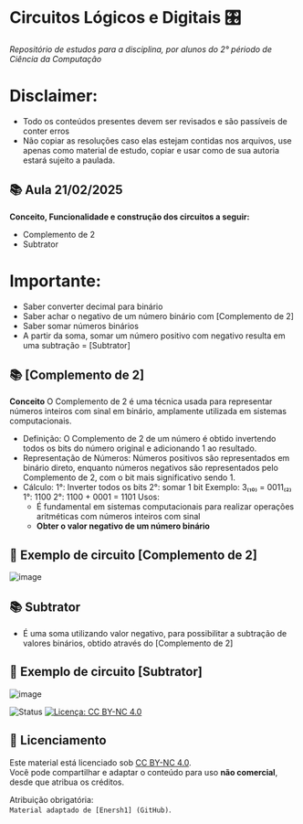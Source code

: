 # Circuitos Lógicos e Digitais 🎛️

*Repositório de estudos para a disciplina, por alunos do 2° périodo de Ciência da Computação*

# Disclaimer: 
- Todo os conteúdos presentes devem ser revisados e são passíveis de conter erros
- Não copiar as resoluções caso elas estejam contidas nos arquivos, use apenas como material de estudo, copiar e usar como de sua autoria estará sujeito a paulada.

## 📚 Aula 21/02/2025
  **Conceito, Funcionalidade e construção dos circuitos a seguir:**
- Complemento de 2  
- Subtrator

# Importante:
- Saber converter decimal para binário
- Saber achar o negativo de um número binário com [Complemento de 2]
- Saber somar números binários
- A partir da soma, somar um número positivo com negativo resulta em uma subtração = [Subtrator]

## 📚 [Complemento de 2]
 **Conceito**
 O Complemento de 2 é uma técnica usada para representar números inteiros com sinal em binário, amplamente utilizada em sistemas computacionais.
- Definição: O Complemento de 2 de um número é obtido invertendo todos os bits do número original e adicionando 1 ao resultado.
- Representação de Números: Números positivos são representados em binário direto, enquanto números negativos são representados pelo Complemento de 2, com o bit mais significativo sendo 1.
- Cálculo:
  1°: Inverter todos os bits
  2°: somar 1 bit
  Exemplo: 3₍₁₀₎ = 0011₍₂₎
  1°: 1100
  2°: 1100 + 0001 = 1101
    Usos:
  - É fundamental em sistemas computacionais para realizar operações aritméticas com números inteiros com sinal
  - **Obter o valor negativo de um número binário**

## 🔌 Exemplo de circuito [Complemento de 2]
![image](https://github.com/user-attachments/assets/56e83dfd-c377-4a82-b168-5a0666177796)

## 📚 Subtrator
- É uma soma utilizando valor negativo, para possibilitar a subtração de valores binários, obtido através do [Complemento de 2]

## 🔌 Exemplo de circuito [Subtrator]
![image](https://github.com/user-attachments/assets/ad1158f2-608e-4d7d-a3f7-de51ec8f6617)

![Status](https://img.shields.io/badge/Status-Em_Desenvolvimento-yellow) 
[![Licença: CC BY-NC 4.0](https://licensebuttons.net/l/by-nc/4.0/80x15.png)](https://creativecommons.org/licenses/by-nc/4.0/)





## 📜 Licenciamento
Este material está licenciado sob [CC BY-NC 4.0](https://creativecommons.org/licenses/by-nc/4.0/).  
Você pode compartilhar e adaptar o conteúdo para uso **não comercial**, desde que atribua os créditos.


Atribuição obrigatória:  
`Material adaptado de [Enersh1] (GitHub)`.



